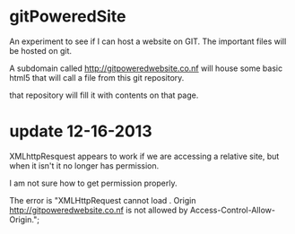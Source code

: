 gitPoweredSite
==============
An experiment to see if I can host a website on GIT.
The important files will be hosted on git.  

A subdomain called http://gitpoweredwebsite.co.nf will house some basic 
html5 that will call a file from this git repository.

that repository will fill it with contents on that page.

update 12-16-2013
=============
XMLhttpResquest appears to work if we are accessing a relative
site, but when it isn't it no longer has permission.

I am not sure how to get permission properly.

The error is "XMLHttpRequest cannot load <sourceURL>. Origin http://gitpoweredwebsite.co.nf is not allowed by Access-Control-Allow-Origin.";
